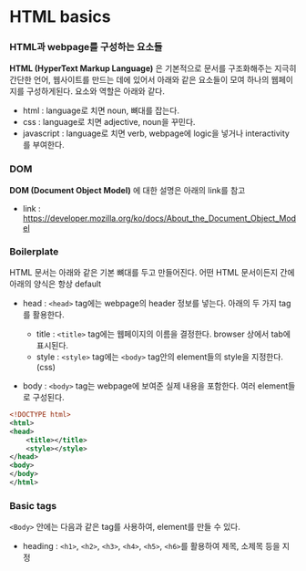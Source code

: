 # HTML basics
### HTML과 webpage를 구성하는 요소들
**HTML (HyperText Markup Language)** 은 기본적으로 문서를 구조화해주는 지극히 간단한 언어, 웹사이트를 만드는 데에 있어서 아래와 같은 요소들이 모여 하나의 웹페이지를 구성하게된다. 요소와 역할은 아래와 같다.

- html : language로 치면 noun, 뼈대를 잡는다.
- css : language로 치면 adjective, noun을 꾸민다.
- javascript : language로 치면 verb, webpage에 logic을 넣거나 interactivity를 부여한다.

### DOM
**DOM (Document Object Model)** 에 대한 설명은 아래의 link를 참고

- link : https://developer.mozilla.org/ko/docs/About_the_Document_Object_Model

### Boilerplate
HTML 문서는 아래와 같은 기본 뼈대를 두고 만들어진다. 어떤 HTML 문서이든지 간에 아래의 양식은 항상 default

- head : `<head>` tag에는 webpage의 header 정보를 넣는다. 아래의 두 가지 tag를 활용한다.

	- title : `<title>` tag에는 웹페이지의 이름을 결정한다. browser 상에서 tab에 표시된다.
	- style : `<style>` tag에는 `<body>` tag안의 element들의 style을 지정한다. (css)

- body : `<body>` tag는 webpage에 보여준 실제 내용을 포함한다. 여러 element들로 구성된다.

```xml
<!DOCTYPE html>
<html>
<head>
	<title></title>
	<style></style>
</head>
<body>
</body>
</html>
```

### Basic tags
`<Body>` 안에는 다음과 같은 tag를 사용하여, element를 만들 수 있다.

- heading : `<h1>`, `<h2>`, `<h3>`, `<h4>`, `<h5>`, `<h6>`를 활용하여 제목, 소제목 등을 지정